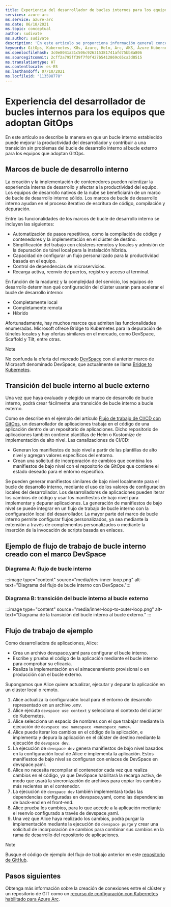 ```yaml
---
title: Experiencia del desarrollador de bucles internos para los equipos que adoptan GitOps
services: azure-arc
ms.service: azure-arc
ms.date: 06/18/2021
ms.topic: conceptual
author: sudivate
ms.author: sudivate
description: 'En este artículo se proporciona información general conceptual sobre la experiencia del desarrollador de bucles internos para los equipos que adoptan GitOps. '
keywords: GitOps, Kubernetes, K8s, Azure, Helm, Arc, AKS, Azure Kubernetes Service, contenedores, CI, CD, Azure DevOps, bucle interno, experiencia del desarrollador
ms.openlocfilehash: 3c0e8041a31c506c926315381741afd75bb8a806
ms.sourcegitcommit: 2cff2a795ff39f7f0f427b5412869c65ca3d8515
ms.translationtype: HT
ms.contentlocale: es-ES
ms.lasthandoff: 07/10/2021
ms.locfileid: "113598778"
---
```

# <a name="inner-loop-developer-experience-for-teams-adopting-gitops"></a>Experiencia del desarrollador de bucles internos para los equipos que adoptan GitOps

En este artículo se describe la manera en que un bucle interno establecido puede mejorar la productividad del desarrollador y contribuir a una transición sin problemas del bucle de desarrollo interno al bucle externo para los equipos que adoptan GitOps.

## <a name="inner-dev-loop-frameworks"></a>Marcos de bucle de desarrollo interno

La creación y la implementación de contenedores pueden ralentizar la experiencia interna de desarrollo y afectar a la productividad del equipo. Los equipos de desarrollo nativos de la nube se beneficiarán de un marco de bucle de desarrollo interno sólido. Los marcos de bucle de desarrollo interno ayudan en el proceso iterativo de escritura de código, compilación y depuración.

Entre las funcionalidades de los marcos de bucle de desarrollo interno se incluyen las siguientes:

 
- Automatización de pasos repetitivos, como la compilación de código y contenedores y la implementación en el clúster de destino. 
- Simplificación del trabajo con clústeres remotos y locales y admisión de la depuración de túnel local para la instalación híbrida.
- Capacidad de configurar un flujo personalizado para la productividad basada en el equipo.
- Control de dependencias de microservicios. 
- Recarga activa, reenvío de puertos, registro y acceso al terminal. 



En función de la madurez y la complejidad del servicio, los equipos de desarrollo determinan qué configuración del clúster usarán para acelerar el bucle de desarrollo interno: 

* Completamente local
* Completamente remota
* Híbrido 


Afortunadamente, hay muchos marcos que admiten las funcionalidades enumeradas. Microsoft ofrece Bridge to Kubernetes para la depuración de túneles locales y hay ofertas similares en el mercado, como DevSpace, Scaffold y Tilt, entre otras.

> [!NOTE]
> No confunda la oferta del mercado [DevSpace](https://github.com/loft-sh/devspace) con el anterior marco de Microsoft denominado DevSpace, que actualmente se llama [Bridge to Kubernetes](https://code.visualstudio.com/docs/containers/bridge-to-kubernetes).


## <a name="inner-loop-to-outer-loop-transition"></a>Transición del bucle interno al bucle externo 

Una vez que haya evaluado y elegido un marco de desarrollo de bucle interno, podrá crear fácilmente una transición de bucle interno a bucle externo.

Como se describe en el ejemplo del artículo [Flujo de trabajo de CI/CD con GitOps](conceptual-gitops-ci-cd.md), un desarrollador de aplicaciones trabaja en el código de una aplicación dentro de un repositorio de aplicaciones. Dicho repositorio de aplicaciones también contiene plantillas de Helm o Kustomize de implementación de alto nivel. Las canalizaciones de CI/CD:

* Generan los manifiestos de bajo nivel a partir de las plantillas de alto nivel y agregan valores específicos del entorno.
* Crean una solicitud de incorporación de cambios que combina los manifiestos de bajo nivel con el repositorio de GitOps que contiene el estado deseado para el entorno específico. 

Se pueden generar manifiestos similares de bajo nivel localmente para el bucle de desarrollo interno, mediante el uso de los valores de configuración locales del desarrollador. Los desarrolladores de aplicaciones pueden iterar los cambios de código y usar los manifiestos de bajo nivel para implementar y depurar aplicaciones. La generación de manifiestos de bajo nivel se puede integrar en un flujo de trabajo de bucle interno con la configuración local del desarrollador. La mayor parte del marco de bucle interno permite configurar flujos personalizados, ya sea mediante la extensión a través de complementos personalizados o mediante la inserción de la invocación de scripts basada en enlaces. 

## <a name="example-inner-loop-workflow-built-with-devspace-framework"></a>Ejemplo de flujo de trabajo de bucle interno creado con el marco DevSpace


### <a name="diagram-a-inner-loop-flow"></a>Diagrama A: flujo de bucle interno
:::image type="content" source="media/dev-inner-loop.png" alt-text="Diagrama del flujo de bucle interno con DevSpace.":::

### <a name="diagram-b-inner-loop-to-outer-loop-transition"></a>Diagrama B: transición del bucle interno al bucle externo
:::image type="content" source="media/inner-loop-to-outer-loop.png" alt-text="Diagrama de la transición del bucle interno al bucle externo." :::


## <a name="example-workflow"></a>Flujo de trabajo de ejemplo
Como desarrolladora de aplicaciones, Alice:
- Crea un archivo devspace.yaml para configurar el bucle interno.
- Escribe y prueba el código de la aplicación mediante el bucle interno para comprobar su eficacia.
- Realiza la implementación en el almacenamiento provisional o en producción con el bucle externo.


Supongamos que Alice quiere actualizar, ejecutar y depurar la aplicación en un clúster local o remoto.

1. Alice actualiza la configuración local para el entorno de desarrollo representado en un archivo .env.
1. Alice ejecuta `devspace use context` y selecciona el contexto del clúster de Kubernetes.
1.  Alice selecciona un espacio de nombres con el que trabajar mediante la ejecución de `devspace use namespace <namespace_name>`.
1.  Alice puede iterar los cambios en el código de la aplicación, e implementa y depura la aplicación en el clúster de destino mediante la ejecución de `devspace dev`.
1. La ejecución de `devspace dev` genera manifiestos de bajo nivel basados en la configuración local de Alice e implementa la aplicación. Estos manifiestos de bajo nivel se configuran con enlaces de DevSpace en devspace.yaml.
1. Alice no necesita recompilar el contenedor cada vez que realiza cambios en el código, ya que DevSpace habilitará la recarga activa, de modo que usará la sincronización de archivos para copiar los cambios más recientes en el contenedor.
1. La ejecución de `devspace dev` también implementará todas las dependencias configuradas en devspace.yaml, como las dependencias de back-end en el front-end. 
1. Alice prueba los cambios, para lo que accede a la aplicación mediante el reenvío configurado a través de devspace.yaml.
1. Una vez que Alice haya realizado los cambios, podrá purgar la implementación mediante la ejecución de `devspace purge` y crear una solicitud de incorporación de cambios para combinar sus cambios en la rama de desarrollo del repositorio de aplicaciones.

> [!NOTE]
> Busque el código de ejemplo del flujo de trabajo anterior en este [repositorio de GitHub](https://github.com/Azure/arc-cicd-demo-src).


## <a name="next-steps"></a>Pasos siguientes
Obtenga más información sobre la creación de conexiones entre el clúster y un repositorio de GIT como un [recurso de configuración con Kubernetes habilitado para Azure Arc](./conceptual-configurations.md).